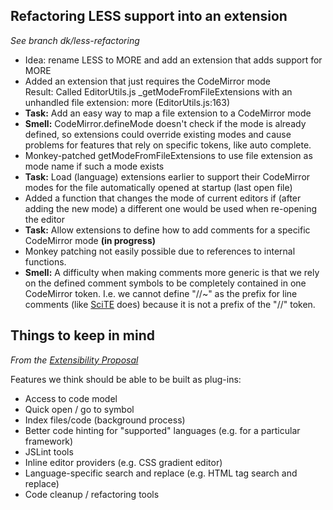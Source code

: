 ## Refactoring LESS support into an extension

_See branch dk/less-refactoring_

- Idea: rename LESS to MORE and add an extension that adds support for MORE
- Added an extension that just requires the CodeMirror mode  
  Result: Called EditorUtils.js _getModeFromFileExtensions with an unhandled file extension: more (EditorUtils.js:163)
- **Task:** Add an easy way to map a file extension to a CodeMirror mode
- **Smell:** CodeMirror.defineMode doesn't check if the mode is already defined, so extensions could override existing modes and cause problems for features that rely on specific tokens, like auto complete.
- Monkey-patched getModeFromFileExtensions to use file extension as mode name if such a mode exists
- **Task:** Load (language) extensions earlier to support their CodeMirror modes for the file automatically opened at startup (last open file)
- Added a function that changes the mode of current editors if (after adding the new mode) a different one would be used when re-opening the editor
- **Task:** Allow extensions to define how to add comments for a specific CodeMirror mode **(in progress)**  
- Monkey patching not easily possible due to references to internal functions.
- **Smell:** A difficulty when making comments more generic is that we rely on the defined comment symbols to be completely contained in one CodeMirror token. I.e. we cannot define "//~" as the prefix for line comments (like [SciTE](http://www.scintilla.org/SciTE.html) does) because it is not a prefix of the "//" token.

## Things to keep in mind

_From the [Extensibility Proposal](https://zerowing.corp.adobe.com/display/brackets/Extensibility+Proposal)_

Features we think should be able to be built as plug-ins:

- Access to code model
- Quick open / go to symbol
- Index files/code (background process)
- Better code hinting for "supported" languages (e.g. for a particular framework)
- JSLint tools
- Inline editor providers (e.g. CSS gradient editor)
- Language-specific search and replace (e.g. HTML tag search and replace)
- Code cleanup / refactoring tools